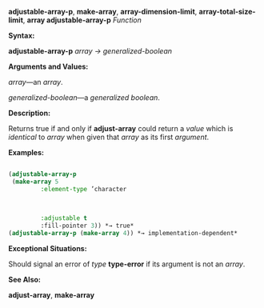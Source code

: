 **adjustable-array-p**, **make-array**, **array-dimension-limit**, **array-total-size-limit**, **array adjustable-array-p** *Function* 



**Syntax:** 



**adjustable-array-p** *array → generalized-boolean* 



**Arguments and Values:** 



*array*—an *array*. 



*generalized-boolean*—a *generalized boolean*. 



**Description:** 



Returns true if and only if **adjust-array** could return a *value* which is *identical* to *array* when given that *array* as its first *argument*. 



**Examples:**
```lisp

(adjustable-array-p 
 (make-array 5 
	     :element-type ’character 

	     
	     
	     :adjustable t 
	     :fill-pointer 3)) *→ true* 
(adjustable-array-p (make-array 4)) *→ implementation-dependent* 

```
**Exceptional Situations:** 



Should signal an error of *type* **type-error** if its argument is not an *array*. 



**See Also:** 



**adjust-array**, **make-array** 



